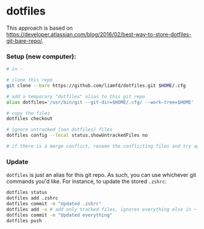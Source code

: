 # dotfiles
This approach is based on https://developer.atlassian.com/blog/2016/02/best-way-to-store-dotfiles-git-bare-repo/.

### Setup (new computer):
```sh
# in ~

# clone this repo
git clone --bare https://github.com/liamfd/dotfiles.git $HOME/.cfg

# add a temporary "dotfiles" alias to this git repo
alias dotfiles='/usr/bin/git --git-dir=$HOME/.cfg/ --work-tree=$HOME'

# copy the files
dotfiles checkout

# ignore untracked (non dotfiles) files
dotfiles config --local status.showUntrackedFiles no

# if there is a merge conflict, rename the conflicting files and try again
```

### Update

`dotfiles` is just an alias for this git repo. As such, you can use whichever git commands you'd like. For instance, to update the stored `.zshrc`:

```sh
dotfiles status
dotfiles add .zshrc
dotfiles commit -m "Updated .zshrc"
dotfiles add -u # add only tracked files, ignores everything else in ~
dotfiles commit -m "Updated everything"
dotfiles push
```
